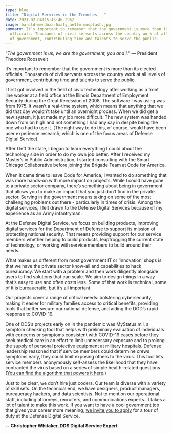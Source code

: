 ```yaml
---
type: blog
title: "Digital Services in the Trenches   "
date: 2021-02-04T15:45:46.296Z
image: harold-mendoza-6xafy_ae1lm-unsplash.jpg
summary: It’s important to remember that the government is more than its elected
  officials. Thousands of civil servants across the country work at all levels
  of government, contributing time and talents to serve the public.
---
```

“*The government is us; we are the government, you and I.*” — President Theodore Roosevelt

It’s important to remember that the government is more than its elected officials. Thousands of civil servants across the country work at all levels of government, contributing time and talents to serve the public.

I first got involved in the field of civic technology after working as a front line worker at a field office at the Illinois Department of Employment Security during the Great Recession of 2008. The software I was using was from 1975. It wasn’t a real-time system, which means that anything that we did that day wouldn’t take until an overnight process. When we did get a new system, it just made my job more difficult. The new system was handed down from on high and not something I had any say in despite being the one who had to use it. (The right way to do this, of course, would have been user experience research, which is one of the focus areas of Defense Digital Service).

After I left the state, I began to learn everything I could about the technology side in order to do my own job better. After I received my Master’s in Public Administration, I started consulting with the Smart Chicago Collaborative before joining the Brigade Team at Code for America.

When it came time to leave Code for America, I wanted to do something that was more hands-on with more impact on projects. While I could have gone to a private sector company, there’s something about being in government that allows you to make an impact that you just don’t find in the private sector. Serving in the government means taking on some of the most challenging problems out there - particularly in times of crisis. Among the digital services, I felt drawn to the Defense Digital Services because of my experience as an Army infantryman.

At the Defense Digital Service, we focus on building products, improving digital services for the Department of Defense to support its mission of protecting national security. That means providing support for our service members whether helping to build products, leapfrogging the current state of technology, or working with service members to build around their needs.

What makes us different from most government IT or ‘innovation’ shops is that we have the private sector know-all and capabilities to hack bureaucracy. We start with a problem and then work diligently alongside users to find solutions that can scale. We aim to design things in a way that’s easy to use and often costs less. Some of that work is technical, some of it is bureaucratic, but it’s all important.

Our projects cover a range of critical needs: bolstering cybersecurity, making it easier for military families access to critical benefits, providing tools that better secure our national defense, and aiding the DOD’s rapid response to COVID-19.

One of DDS’s projects early on in the pandemic was MyStatus.mil, a symptom checking tool that helps with preliminary evaluation of individuals with concerns or symptoms consistent with COVID-19 cases before they seek medical care in an effort to limit unnecessary exposure and to prolong the supply of personal protective equipment at military hospitals. Defense leadership reasoned that if service members could determine crews symptoms early, they could limit exposing others to the virus. This tool lets service members anonymously self-assess the likelihood that they have contracted the virus based on a series of simple health-related questions ([You can find the algorithm that powers it here](https://www.npmjs.com/package/@deptofdefense/covid19-calculator).)

Just to be clear, we don’t hire just coders. Our team is diverse with a variety of skill sets. On the technical end, we have designers, product managers, bureaucracy hackers, and data scientists. Not to mention our operational staff, including attorneys, recruiters, and communications experts. It takes a lot of talent to make this work. If you want to have a cool government job that gives your career more meaning, [we invite you to apply](https://dds.mil/join-us.) for a tour of duty at the Defense Digital Service.



**\-- Christopher Whitaker, DDS Digital Service Expert**